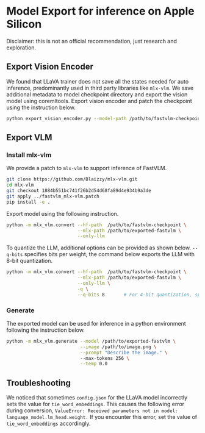 # Model Export for inference on Apple Silicon
Disclaimer: this is not an official recommendation, just research and exploration. 

## Export Vision Encoder
We found that LLaVA trainer does not save all the states needed for auto inference, 
predominantly used in third party libraries like `mlx-vlm`. We save additional metadata
to model checkpoint directory and export the vision model using coremltools. 
Export vision encoder and patch the checkpoint using the instruction below. 
```bash
python export_vision_encoder.py --model-path /path/to/fastvlm-checkpoint
```

## Export VLM 

### Install mlx-vlm
We provide a patch to `mlx-vlm` to support inference of FastVLM.
```bash
git clone https://github.com/Blaizzy/mlx-vlm.git
cd mlx-vlm 
git checkout 1884b551bc741f26b2d54d68fa89d4e934b9a3de
git apply ../fastvlm_mlx-vlm.patch
pip install -e .
```

Export model using the following instruction.
```bash
python -m mlx_vlm.convert --hf-path  /path/to/fastvlm-checkpoint \
                          --mlx-path /path/to/exported-fastvlm \
                          --only-llm
```
To quantize the LLM, additional options can be provided as shown below.
`--q-bits` specifies bits per weight, the command below exports the LLM with 8-bit quantization. 
```bash
python -m mlx_vlm.convert --hf-path  /path/to/fastvlm-checkpoint \
                          --mlx-path /path/to/exported-fastvlm \
                          --only-llm \
                          -q \
                          --q-bits 8       # For 4-bit quantization, specify 4
```

### Generate
The exported model can be used for inference in a python environment following the instruction below.
```bash
python -m mlx_vlm.generate --model /path/to/exported-fastvlm \
                           --image /path/to/image.png \
                           --prompt "Describe the image." \ 
                           --max-tokens 256 \
                           --temp 0.0
```

## Troubleshooting
We noticed that sometimes `config.json` for the LLaVA model incorrectly sets the value for `tie_word_embeddings`.
This causes the following error during conversion, `ValueError: Received parameters not in model: language_model.lm_head.weight.`
If you encounter this error, set the value of `tie_word_embeddings` accordingly.
